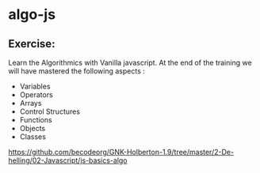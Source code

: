 # algo-js

## Exercise:
Learn the Algorithmics with Vanilla javascript.
At the end of the training we will have mastered the following aspects : 

* Variables
* Operators
* Arrays
* Control Structures
* Functions
* Objects
* Classes

https://github.com/becodeorg/GNK-Holberton-1.9/tree/master/2-De-helling/02-Javascript/js-basics-algo
